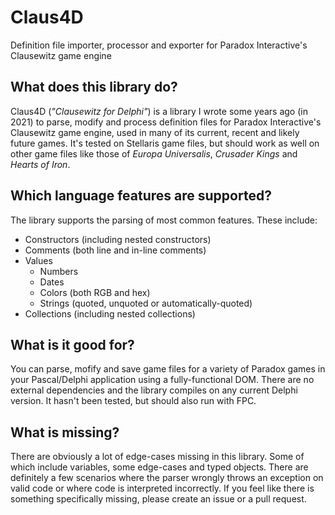 # Claus4D
Definition file importer, processor and exporter for Paradox Interactive's Clausewitz game engine

## What does this library do?
Claus4D (_"Clausewitz for Delphi"_) is a library I wrote some years ago (in 2021) to parse, modify and process definition files for Paradox Interactive's Clausewitz game engine, used in many of its current, recent and likely future games. It's tested on Stellaris game files, but should work as well on other game files like those of _Europa Universalis_, _Crusader Kings_ and _Hearts of Iron_.

## Which language features are supported?
The library supports the parsing of most common features. These include:
* Constructors (including nested constructors)
* Comments (both line and in-line comments)
* Values
   * Numbers
   * Dates
   * Colors (both RGB and hex)
   * Strings (quoted, unquoted or automatically-quoted)
* Collections (including nested collections)

## What is it good for?
You can parse, mofify and save game files for a variety of Paradox games in your Pascal/Delphi application using a fully-functional DOM. There are no external dependencies and the library compiles on any current Delphi version. It hasn't been tested, but should also run with FPC.

## What is missing?
There are obviously a lot of edge-cases missing in this library. Some of which include variables, some edge-cases and typed objects. There are definitely a few scenarios where the parser wrongly throws an exception on valid code or where code is interpreted incorrectly. If you feel like there is something specifically missing, please create an issue or a pull request.
